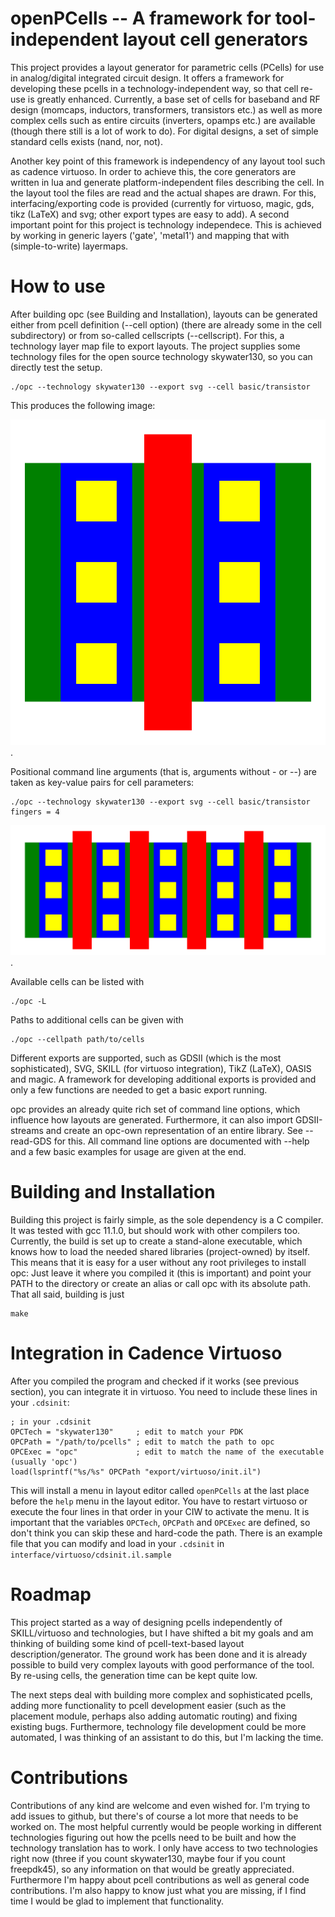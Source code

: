 # openPCells -- A framework for tool-independent layout cell generators 
This project provides a layout generator for parametric cells (PCells) for use in analog/digital integrated circuit design. 
It offers a framework for developing these pcells in a technology-independent way, so that cell re-use is greatly enhanced. 
Currently, a base set of cells for baseband and RF design (momcaps, inductors, transformers, transistors etc.) as well as more complex cells such as
entire circuits (inverters, opamps etc.) are available (though there still is a lot of work to do). For digital designs, a set of simple standard
cells exists (nand, nor, not).

Another key point of this framework is independency of any layout tool such as cadence virtuoso. In order to achieve this, the core generators are written
in lua and generate platform-independent files describing the cell. In the layout tool the files are read and the actual shapes are drawn. For this,
interfacing/exporting code is provided (currently for virtuoso, magic, gds, tikz (LaTeX) and svg; other export types are easy to add). A second
important point for this project is technology independece. This is achieved by working in generic layers ('gate', 'metal1') and mapping that with
(simple-to-write) layermaps.

# How to use
After building opc (see Building and Installation), layouts can be generated either from pcell definition (--cell option) (there are already some in the cell
subdirectory) or from so-called cellscripts (--cellscript). For this, a technology layer map file to export layouts. The project supplies some
technology files for the open source technology skywater130, so you can directly test the setup.

    ./opc --technology skywater130 --export svg --cell basic/transistor

This produces the following image: 

![Example Transistor](./doc/info/mosfet_1.png). 

Positional command line arguments (that is, arguments without - or --) are taken as key-value pairs for cell parameters:

    ./opc --technology skywater130 --export svg --cell basic/transistor fingers = 4

![Example Transistor](./doc/info/mosfet_2.png). 

Available cells can be listed with

    ./opc -L

Paths to additional cells can be given with

    ./opc --cellpath path/to/cells

Different exports are supported, such as GDSII (which is the most sophisticated), SVG, SKILL (for virtuoso integration), TikZ (LaTeX), OASIS and magic.
A framework for developing additional exports is provided and only a few functions are needed to get a basic export running.

opc provides an already quite rich set of command line options, which influence how layouts are generated. Furthermore, it can also import
GDSII-streams and create an opc-own representation of an entire library. See --read-GDS for this. All command line options are documented with --help
and a few basic examples for usage are given at the end.

# Building and Installation
Building this project is fairly simple, as the sole dependency is a C compiler. It was tested with gcc 11.1.0, but should work with other compilers
too. Currently, the build is set up to create a stand-alone executable, which knows how to load the needed shared libraries (project-owned) by itself.
This means that it is easy for a user without any root privileges to install opc: Just leave it where you compiled it (this is important) and point
your PATH to the directory or create an alias or call opc with its absolute path. That all said, building is just

    make

# Integration in Cadence Virtuoso
After you compiled the program and checked if it works (see previous section), you can integrate it in virtuoso.
You need to include these lines in your `.cdsinit`:

    ; in your .cdsinit
    OPCTech = "skywater130"     ; edit to match your PDK
    OPCPath = "/path/to/pcells" ; edit to match the path to opc
    OPCExec = "opc"             ; edit to match the name of the executable (usually 'opc')
    load(lsprintf("%s/%s" OPCPath "export/virtuoso/init.il")

This will install a menu in layout editor called `openPCells` at the last place before the `help` menu in the layout editor. You have to restart
virtuoso or execute the four lines in that order in your CIW to activate the menu. It is important that the variables `OPCTech`, `OPCPath` and
`OPCExec` are defined, so don't think you can skip these and hard-code the path. There is an example file that you can modify and load in your
`.cdsinit` in `interface/virtuoso/cdsinit.il.sample`

<!---
# Technology translation and mapping
## Introduction
The pcells are defined in general layers (such as "gate" or "M1" or "lastmetal"), which have to be translated into a specific technology for
cell generation. This works in two runs: first vias have to be translated, as they are only defined as rectangular areas since we can't put any
spacing or sizing of the individual vias into the pcell. After this, all generic layers need to become technology-specific layers.
## How to add technologies
Every technology needs three files (currently, this might change in the future): a general configuration, a layer map and a via rules file.
Have a look in tech/template or tech/skywater130 on how to write these files.

The config is pretty simple:

    return {
    }

With this you're good to go as any data inside the table is not used any ways. But it should at least contain the grid, as I plan to include this in
the next time.

The layermap includes information on the human-readable layer data as well as the stream numbers (virtuoso could also work just with the stream
numbers, but often the layers have internal numbers that are NOT the stream numbers. Oh well). Therefore every entry is a table containing a table for
the layer and a table for the purpose:

    -- example
    lastmetal = { 
        layer = { name = "M8", number = 13 }, 
        purpose = { name = "drawing", number = 0 }
    }

The needed layers depends on the cells that are being used, but the program will also tell you when you are missing something. Therefore, you can also
keep running it until it works. The template layer map should contain most of the used layers, but I didn't consider all obscure technology features.

The via rules file is a bit more complex, as the via geometries and the needed layers need to be described (e.g. gate contacts in skywater130 need to
have a poly nitride cut). A typical entry looks like this (taken from tech/skywater130/viarules.lua):

    gatecont = {
        layers = {
            {
                lpp = {
                    layer   = { name = "poly",    number = 66 },
                    purpose = { name = "drawing", number = 20 },
                },
                enlarge = 0.1
            },
            {
                lpp = {
                    layer   = { name = "npc",     number = 95 },
                    purpose = { name = "drawing", number = 20 },
                },
                enlarge = 0.1
            },
            {
                lpp = {
                    layer   = { name = "licon1",  number = 66 },
                    purpose = { name = "drawing", number = 44 },
                },
            },
        },
        width = 0.17,
        height = 0.17, 
        xspace = 0.25, 
        yspace = 0.17, 
        xencl = 0.04, 
        yencl = 0.08
    }

The entry describes the geometry of the actual cuts and the needed layers. This works ok currently, but assumes that metal/poly strips with SEVERAL
cuts are drawn explicitly. I am working on this to improve that, but it works right now with this method.
-->

# Roadmap
This project started as a way of designing pcells independently of SKILL/virtuoso and technologies, but I have shifted a bit my goals and am thinking
of building some kind of pcell-text-based layout description/generator. The ground work has been done and it is already possible to build very complex
layouts with good performance of the tool. By re-using cells, the generation time can be kept quite low.

The next steps deal with building more complex and sophisticated pcells, adding more functionality to pcell development easier (such as the placement
module, perhaps also adding automatic routing) and fixing existing bugs. Furthermore, technology file development could be more automated, I was
thinking of an assistant to do this, but I'm lacking the time.

# Contributions
Contributions of any kind are welcome and even wished for. I'm trying to add issues to github, but there's of course a lot more that needs to be
worked on. The most helpful currently would be people working in different technologies figuring out how the pcells need to be built and how the
technology translation has to work. I only have access to two technologies right now (three if you count skywater130, maybe four if you count
freepdk45), so any information on that would be greatly appreciated. Furthermore I'm happy about pcell contributions as well as general code
contributions. I'm also happy to know just what you are missing, if I find time I would be glad to implement that functionality.

<!---
vim: tw=150
-->
